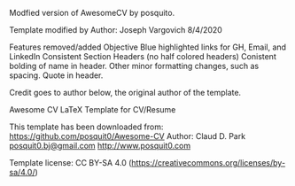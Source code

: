 Modfied version of AwesomeCV by posquito.

Template modified by Author:
Joseph Vargovich 8/4/2020

Features removed/added
Objective
Blue highlighted links for GH, Email, and LinkedIn
Consistent Section Headers (no half colored headers)
Conistent bolding of name in header. 
Other minor formatting changes, such as spacing.
Quote in header.

Credit goes to author below, the original author of the template. 


 Awesome CV LaTeX Template for CV/Resume

 This template has been downloaded from:
 https://github.com/posquit0/Awesome-CV
 Author:
 Claud D. Park <posquit0.bj@gmail.com>
 http://www.posquit0.com

 Template license:
 CC BY-SA 4.0 (https://creativecommons.org/licenses/by-sa/4.0/)

